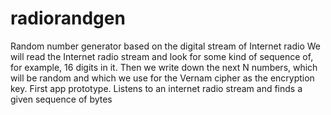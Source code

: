 # radiorandgen
Random number generator based on the digital stream of Internet radio
We will read the Internet radio stream and look for some kind of sequence of, for example, 16 digits in it. Then we write down the next N numbers, which will be random and which we use for the Vernam cipher as the encryption key.
First app prototype. Listens to an internet radio stream and finds a given sequence of bytes
